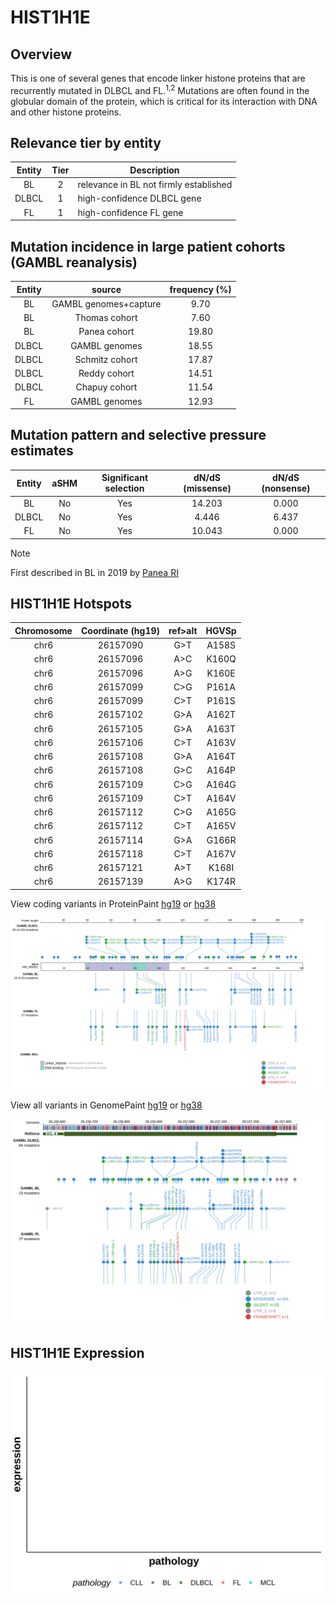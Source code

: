 # HIST1H1E
## Overview
This is one of several genes that encode linker histone proteins that are recurrently mutated in DLBCL and FL.<sup>1,2</sup> Mutations are often found in the globular domain of the protein, which is critical for its interaction with DNA and other histone proteins. 
## Relevance tier by entity

|Entity|Tier|Description                           |
|:------:|:----:|--------------------------------------|
|BL    |2   |relevance in BL not firmly established|
|DLBCL |1   |high-confidence DLBCL gene            |
|FL    |1   |high-confidence FL gene               |

## Mutation incidence in large patient cohorts (GAMBL reanalysis)

|Entity|source               |frequency (%)|
|:------:|:---------------------:|:-------------:|
|BL    |GAMBL genomes+capture| 9.70        |
|BL    |Thomas cohort        | 7.60        |
|BL    |Panea cohort         |19.80        |
|DLBCL |GAMBL genomes        |18.55        |
|DLBCL |Schmitz cohort       |17.87        |
|DLBCL |Reddy cohort         |14.51        |
|DLBCL |Chapuy cohort        |11.54        |
|FL    |GAMBL genomes        |12.93        |

## Mutation pattern and selective pressure estimates

|Entity|aSHM|Significant selection|dN/dS (missense)|dN/dS (nonsense)|
|:------:|:----:|:---------------------:|:----------------:|:----------------:|
|BL    |No  |Yes                  |14.203          |0.000           |
|DLBCL |No  |Yes                  | 4.446          |6.437           |
|FL    |No  |Yes                  |10.043          |0.000           |


> [!NOTE]
> First described in BL in 2019 by [Panea RI](https://pubmed.ncbi.nlm.nih.gov/31558468)


 ## HIST1H1E Hotspots

| Chromosome |Coordinate (hg19) | ref>alt | HGVSp | 
 | :---:| :---: | :--: | :---: |
| chr6 | 26157090 | G>T | A158S |
| chr6 | 26157096 | A>C | K160Q |
| chr6 | 26157096 | A>G | K160E |
| chr6 | 26157099 | C>G | P161A |
| chr6 | 26157099 | C>T | P161S |
| chr6 | 26157102 | G>A | A162T |
| chr6 | 26157105 | G>A | A163T |
| chr6 | 26157106 | C>T | A163V |
| chr6 | 26157108 | G>A | A164T |
| chr6 | 26157108 | G>C | A164P |
| chr6 | 26157109 | C>G | A164G |
| chr6 | 26157109 | C>T | A164V |
| chr6 | 26157112 | C>G | A165G |
| chr6 | 26157112 | C>T | A165V |
| chr6 | 26157114 | G>A | G166R |
| chr6 | 26157118 | C>T | A167V |
| chr6 | 26157121 | A>T | K168I |
| chr6 | 26157139 | A>G | K174R |

View coding variants in ProteinPaint [hg19](https://morinlab.github.io/LLMPP/GAMBL/HIST1H1E_protein.html)  or [hg38](https://morinlab.github.io/LLMPP/GAMBL/HIST1H1E_protein_hg38.html)

![image](images/proteinpaint/HIST1H1E_NM_005321.svg)

View all variants in GenomePaint [hg19](https://morinlab.github.io/LLMPP/GAMBL/HIST1H1E.html)  or [hg38](https://morinlab.github.io/LLMPP/GAMBL/HIST1H1E_hg38.html)

![image](images/proteinpaint/HIST1H1E.svg)
## HIST1H1E Expression
![image](images/gene_expression/HIST1H1E_by_pathology.svg)
